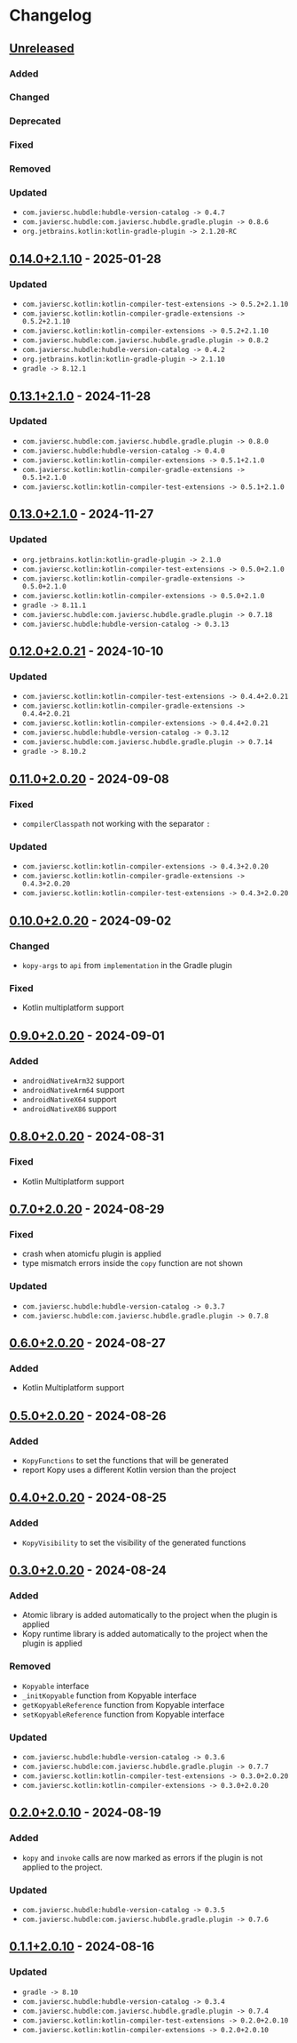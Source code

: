# Changelog

## [Unreleased]

### Added

### Changed

### Deprecated

### Fixed

### Removed

### Updated

- `com.javiersc.hubdle:hubdle-version-catalog -> 0.4.7`
- `com.javiersc.hubdle:com.javiersc.hubdle.gradle.plugin -> 0.8.6`
- `org.jetbrains.kotlin:kotlin-gradle-plugin -> 2.1.20-RC`

## [0.14.0+2.1.10] - 2025-01-28

### Updated

- `com.javiersc.kotlin:kotlin-compiler-test-extensions -> 0.5.2+2.1.10`
- `com.javiersc.kotlin:kotlin-compiler-gradle-extensions -> 0.5.2+2.1.10`
- `com.javiersc.kotlin:kotlin-compiler-extensions -> 0.5.2+2.1.10`
- `com.javiersc.hubdle:com.javiersc.hubdle.gradle.plugin -> 0.8.2`
- `com.javiersc.hubdle:hubdle-version-catalog -> 0.4.2`
- `org.jetbrains.kotlin:kotlin-gradle-plugin -> 2.1.10`
- `gradle -> 8.12.1`

## [0.13.1+2.1.0] - 2024-11-28

### Updated

- `com.javiersc.hubdle:com.javiersc.hubdle.gradle.plugin -> 0.8.0`
- `com.javiersc.hubdle:hubdle-version-catalog -> 0.4.0`
- `com.javiersc.kotlin:kotlin-compiler-extensions -> 0.5.1+2.1.0`
- `com.javiersc.kotlin:kotlin-compiler-gradle-extensions -> 0.5.1+2.1.0`
- `com.javiersc.kotlin:kotlin-compiler-test-extensions -> 0.5.1+2.1.0`

## [0.13.0+2.1.0] - 2024-11-27

### Updated

- `org.jetbrains.kotlin:kotlin-gradle-plugin -> 2.1.0`
- `com.javiersc.kotlin:kotlin-compiler-test-extensions -> 0.5.0+2.1.0`
- `com.javiersc.kotlin:kotlin-compiler-gradle-extensions -> 0.5.0+2.1.0`
- `com.javiersc.kotlin:kotlin-compiler-extensions -> 0.5.0+2.1.0`
- `gradle -> 8.11.1`
- `com.javiersc.hubdle:com.javiersc.hubdle.gradle.plugin -> 0.7.18`
- `com.javiersc.hubdle:hubdle-version-catalog -> 0.3.13`

## [0.12.0+2.0.21] - 2024-10-10

### Updated

- `com.javiersc.kotlin:kotlin-compiler-test-extensions -> 0.4.4+2.0.21`
- `com.javiersc.kotlin:kotlin-compiler-gradle-extensions -> 0.4.4+2.0.21`
- `com.javiersc.kotlin:kotlin-compiler-extensions -> 0.4.4+2.0.21`
- `com.javiersc.hubdle:hubdle-version-catalog -> 0.3.12`
- `com.javiersc.hubdle:com.javiersc.hubdle.gradle.plugin -> 0.7.14`
- `gradle -> 8.10.2`

## [0.11.0+2.0.20] - 2024-09-08

### Fixed

- `compilerClasspath` not working with the separator `:`

### Updated

- `com.javiersc.kotlin:kotlin-compiler-extensions -> 0.4.3+2.0.20`
- `com.javiersc.kotlin:kotlin-compiler-gradle-extensions -> 0.4.3+2.0.20`
- `com.javiersc.kotlin:kotlin-compiler-test-extensions -> 0.4.3+2.0.20`

## [0.10.0+2.0.20] - 2024-09-02

### Changed

- `kopy-args` to `api` from `implementation` in the Gradle plugin

### Fixed

- Kotlin multiplatform support

## [0.9.0+2.0.20] - 2024-09-01

### Added

- `androidNativeArm32` support
- `androidNativeArm64` support
- `androidNativeX64` support
- `androidNativeX86` support

## [0.8.0+2.0.20] - 2024-08-31

### Fixed

- Kotlin Multiplatform support

## [0.7.0+2.0.20] - 2024-08-29

### Fixed

- crash when atomicfu plugin is applied
- type mismatch errors inside the `copy` function are not shown

### Updated

- `com.javiersc.hubdle:hubdle-version-catalog -> 0.3.7`
- `com.javiersc.hubdle:com.javiersc.hubdle.gradle.plugin -> 0.7.8`

## [0.6.0+2.0.20] - 2024-08-27

### Added

- Kotlin Multiplatform support

## [0.5.0+2.0.20] - 2024-08-26

### Added

- `KopyFunctions` to set the functions that will be generated
- report Kopy uses a different Kotlin version than the project

## [0.4.0+2.0.20] - 2024-08-25

### Added

- `KopyVisibility` to set the visibility of the generated functions

## [0.3.0+2.0.20] - 2024-08-24

### Added

- Atomic library is added automatically to the project when the plugin is applied
- Kopy runtime library is added automatically to the project when the plugin is applied

### Removed

- `Kopyable` interface
- `_initKopyable` function from Kopyable interface
- `getKopyableReference` function from Kopyable interface
- `setKopyableReference` function from Kopyable interface

### Updated

- `com.javiersc.hubdle:hubdle-version-catalog -> 0.3.6`
- `com.javiersc.hubdle:com.javiersc.hubdle.gradle.plugin -> 0.7.7`
- `com.javiersc.kotlin:kotlin-compiler-test-extensions -> 0.3.0+2.0.20`
- `com.javiersc.kotlin:kotlin-compiler-extensions -> 0.3.0+2.0.20`

## [0.2.0+2.0.10] - 2024-08-19

### Added

- `kopy` and `invoke` calls are now marked as errors if the plugin is not applied to the project.

### Updated

- `com.javiersc.hubdle:hubdle-version-catalog -> 0.3.5`
- `com.javiersc.hubdle:com.javiersc.hubdle.gradle.plugin -> 0.7.6`

## [0.1.1+2.0.10] - 2024-08-16

### Updated

- `gradle -> 8.10`
- `com.javiersc.hubdle:hubdle-version-catalog -> 0.3.4`
- `com.javiersc.hubdle:com.javiersc.hubdle.gradle.plugin -> 0.7.4`
- `com.javiersc.kotlin:kotlin-compiler-test-extensions -> 0.2.0+2.0.10`
- `com.javiersc.kotlin:kotlin-compiler-extensions -> 0.2.0+2.0.10`

[Unreleased]: https://github.com/JavierSegoviaCordoba/kopy/compare/0.14.0+2.1.10...HEAD

[0.14.0+2.1.10]: https://github.com/JavierSegoviaCordoba/kopy/compare/0.13.1+2.1.0...0.14.0+2.1.10

[0.13.1+2.1.0]: https://github.com/JavierSegoviaCordoba/kopy/compare/0.13.0+2.1.0...0.13.1+2.1.0

[0.13.0+2.1.0]: https://github.com/JavierSegoviaCordoba/kopy/compare/0.12.0+2.0.21...0.13.0+2.1.0

[0.12.0+2.0.21]: https://github.com/JavierSegoviaCordoba/kopy/compare/0.11.0+2.0.20...0.12.0+2.0.21

[0.11.0+2.0.20]: https://github.com/JavierSegoviaCordoba/kopy/compare/0.10.0+2.0.20...0.11.0+2.0.20

[0.10.0+2.0.20]: https://github.com/JavierSegoviaCordoba/kopy/compare/0.9.0+2.0.20...0.10.0+2.0.20

[0.9.0+2.0.20]: https://github.com/JavierSegoviaCordoba/kopy/compare/0.8.0+2.0.20...0.9.0+2.0.20

[0.8.0+2.0.20]: https://github.com/JavierSegoviaCordoba/kopy/compare/0.7.0+2.0.20...0.8.0+2.0.20

[0.7.0+2.0.20]: https://github.com/JavierSegoviaCordoba/kopy/compare/0.6.0+2.0.20...0.7.0+2.0.20

[0.6.0+2.0.20]: https://github.com/JavierSegoviaCordoba/kopy/compare/0.5.0+2.0.20...0.6.0+2.0.20

[0.5.0+2.0.20]: https://github.com/JavierSegoviaCordoba/kopy/compare/0.4.0+2.0.20...0.5.0+2.0.20

[0.4.0+2.0.20]: https://github.com/JavierSegoviaCordoba/kopy/compare/0.3.0+2.0.20...0.4.0+2.0.20

[0.3.0+2.0.20]: https://github.com/JavierSegoviaCordoba/kopy/compare/0.2.0+2.0.10...0.3.0+2.0.20

[0.2.0+2.0.10]: https://github.com/JavierSegoviaCordoba/kopy/compare/0.1.1+2.0.10...0.2.0+2.0.10

[0.1.1+2.0.10]: https://github.com/JavierSegoviaCordoba/kopy/commits/0.1.1+2.0.10

